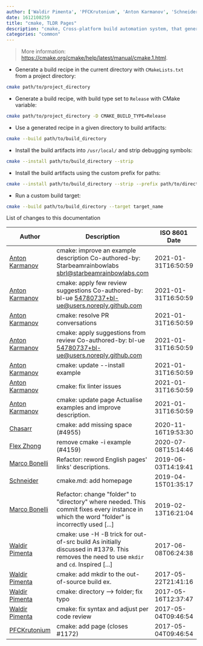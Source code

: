 ```yaml
---
author: ['Waldir Pimenta', 'PFCKrutonium', 'Anton Karmanov', 'Schneider', 'Marco Bonelli', 'Flex Zhong', 'Chasarr']
date: 1612108259
title: "cmake, TLDR Pages"
description: "cmake, Cross-platform build automation system, that generates recipes for native build systems."
categories: "common"
---
```

> More information: <https://cmake.org/cmake/help/latest/manual/cmake.1.html>.

- Generate a build recipe in the current directory with `CMakeLists.txt` from a project directory:

```bash
cmake path/to/project_directory
```

- Generate a build recipe, with build type set to `Release` with CMake variable:

```bash
cmake path/to/project_directory -D CMAKE_BUILD_TYPE=Release
```

- Use a generated recipe in a given directory to build artifacts:

```bash
cmake --build path/to/build_directory
```

- Install the build artifacts into `/usr/local/` and strip debugging symbols:

```bash
cmake --install path/to/build_directory --strip
```

- Install the build artifacts using the custom prefix for paths:

```bash
cmake --install path/to/build_directory --strip --prefix path/to/directory
```

- Run a custom build target:

```bash
cmake --build path/to/build_directory --target target_name
```
List of changes to this documentation


Author | Description | ISO 8601 Date | GitHub link
------|-----|-----|-----
[Anton Karmanov](mailto:a.karmanov@inventati.org) | cmake: improve an example description Co-authored-by: Starbeamrainbowlabs <sbrl@starbeamrainbowlabs.com> | 2021-01-31T16:50:59 | [826e7c8e3c80](https://github.com/tldr-pages/tldr/commit/826e7c8e3c802aacb8b506ef098ae855cdcf3a04)
[Anton Karmanov](mailto:a.karmanov@inventati.org) | cmake: apply few review suggestions Co-authored-by: bl-ue <54780737+bl-ue@users.noreply.github.com> | 2021-01-31T16:50:59 | [da1db4d6464d](https://github.com/tldr-pages/tldr/commit/da1db4d6464d82adb8e44e15573663237a800167)
[Anton Karmanov](mailto:a.karmanov@inventati.org) | cmake: resolve PR conversations | 2021-01-31T16:50:59 | [32e858f5f7cf](https://github.com/tldr-pages/tldr/commit/32e858f5f7cfaee75c21bd22ddf8da934f766360)
[Anton Karmanov](mailto:a.karmanov@inventati.org) | cmake: apply suggestions from review Co-authored-by: bl-ue <54780737+bl-ue@users.noreply.github.com> | 2021-01-31T16:50:59 | [c39095a21da3](https://github.com/tldr-pages/tldr/commit/c39095a21da3d1ac458200d426d993975e10c944)
[Anton Karmanov](mailto:a.karmanov@inventati.org) | cmake: update --install example | 2021-01-31T16:50:59 | [64d4a41efbda](https://github.com/tldr-pages/tldr/commit/64d4a41efbda340e000b0ac69ad1c88b46e94f57)
[Anton Karmanov](mailto:a.karmanov@inventati.org) | cmake: fix linter issues | 2021-01-31T16:50:59 | [36d3ce201119](https://github.com/tldr-pages/tldr/commit/36d3ce201119e87f83da2c2288f6dcea0414147c)
[Anton Karmanov](mailto:a.karmanov@inventati.org) | cmake: update page Actualise examples and improve description. | 2021-01-31T16:50:59 | [bb6d3e72d839](https://github.com/tldr-pages/tldr/commit/bb6d3e72d83933d246484275b1ea227db3fbac81)
[Chasarr](mailto:34444482+Chasarr@users.noreply.github.com) | cmake: add missing space (#4955) | 2020-11-16T19:53:30 | [f8d18031eb6e](https://github.com/tldr-pages/tldr/commit/f8d18031eb6e679df6914c77d271e3453fbd642e)
[Flex Zhong](mailto:chungzh07@gmail.com) | remove cmake -i example (#4159) | 2020-07-08T15:14:46 | [866a4f78a054](https://github.com/tldr-pages/tldr/commit/866a4f78a0549a718d788fa006958f14f9f42260)
[Marco Bonelli](mailto:marco@mebeim.net) | Refactor: reword English pages' links' descriptions. | 2019-06-03T14:19:41 | [66abb98ce935](https://github.com/tldr-pages/tldr/commit/66abb98ce935c0f4516bf30c4d6da72180d5a3ab)
[Schneider](mailto:lucas.schneider@sap.com) | cmake.md: add homepage | 2019-04-15T01:35:17 | [d856fbdef08f](https://github.com/tldr-pages/tldr/commit/d856fbdef08f9fbabf3e655bfaf46056f19be01a)
[Marco Bonelli](mailto:mb5.marcob@gmail.com) | Refactor: change "folder" to "directory" where needed. This commit fixes every instance in which the word "folder" is incorrectly used [...] | 2019-02-13T16:21:04 | [2599a6de483a](https://github.com/tldr-pages/tldr/commit/2599a6de483a70601ab17b29e0f18a5a8bdcaa12)
[Waldir Pimenta](mailto:waldyrious@gmail.com) | cmake: use -H -B trick for out-of-src build As initially discussed in #1379. This removes the need to use `mkdir` and `cd`. Inspired [...] | 2017-06-08T06:24:38 | [b4dc9ec224ee](https://github.com/tldr-pages/tldr/commit/b4dc9ec224eef8be44206d2f1e655944b02446f7)
[Waldir Pimenta](mailto:waldyrious@gmail.com) | cmake: add mkdir to the out-of-source build ex. | 2017-05-22T21:41:16 | [6b1e4f24ab89](https://github.com/tldr-pages/tldr/commit/6b1e4f24ab89531aab22c7be8a5078804acace92)
[Waldir Pimenta](mailto:waldyrious@gmail.com) | cmake: directory --> folder; fix typo | 2017-05-16T12:37:47 | [88eea8611789](https://github.com/tldr-pages/tldr/commit/88eea8611789b901988bfbd7b7ad5342b174f947)
[Waldir Pimenta](mailto:waldyrious@gmail.com) | cmake: fix syntax and adjust per code review | 2017-05-04T09:46:54 | [776fdcf77a76](https://github.com/tldr-pages/tldr/commit/776fdcf77a764999697c5bc838d2d82a9c00de68)
[PFCKrutonium](mailto:PFCKrutonium@gmail.com) | cmake: add page (closes #1172) | 2017-05-04T09:46:54 | [d3fed3b31f94](https://github.com/tldr-pages/tldr/commit/d3fed3b31f946c5ab083abc85f53f7ee70587536)

